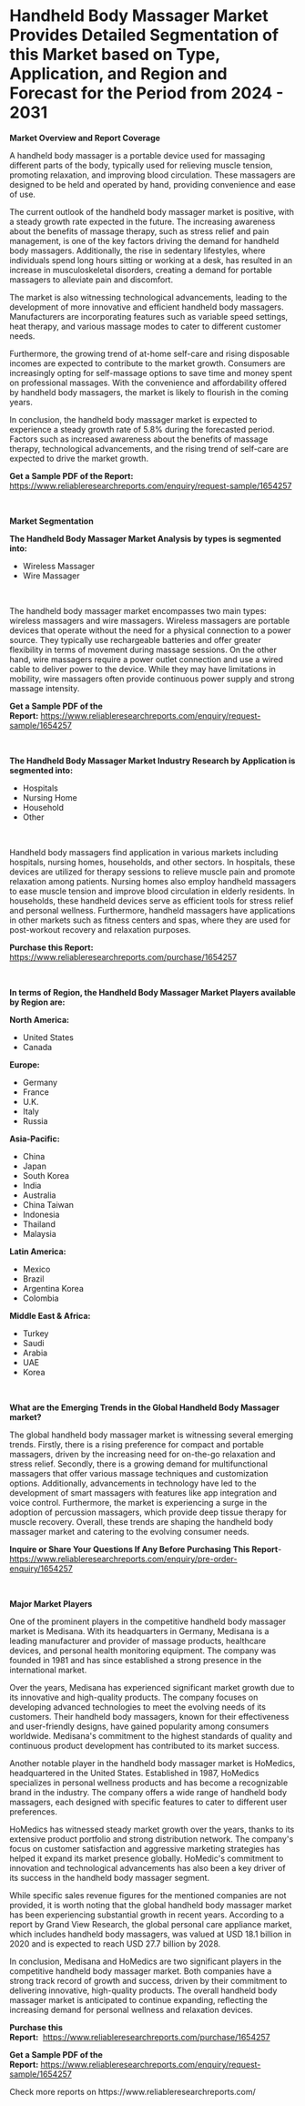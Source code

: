 <p><h1>Handheld Body Massager Market Provides Detailed Segmentation of this Market based on Type, Application, and Region and Forecast for the Period from 2024 - 2031</h1></p><p><strong>Market Overview and Report Coverage</strong></p>
<p><p>A handheld body massager is a portable device used for massaging different parts of the body, typically used for relieving muscle tension, promoting relaxation, and improving blood circulation. These massagers are designed to be held and operated by hand, providing convenience and ease of use.</p><p>The current outlook of the handheld body massager market is positive, with a steady growth rate expected in the future. The increasing awareness about the benefits of massage therapy, such as stress relief and pain management, is one of the key factors driving the demand for handheld body massagers. Additionally, the rise in sedentary lifestyles, where individuals spend long hours sitting or working at a desk, has resulted in an increase in musculoskeletal disorders, creating a demand for portable massagers to alleviate pain and discomfort.</p><p>The market is also witnessing technological advancements, leading to the development of more innovative and efficient handheld body massagers. Manufacturers are incorporating features such as variable speed settings, heat therapy, and various massage modes to cater to different customer needs.</p><p>Furthermore, the growing trend of at-home self-care and rising disposable incomes are expected to contribute to the market growth. Consumers are increasingly opting for self-massage options to save time and money spent on professional massages. With the convenience and affordability offered by handheld body massagers, the market is likely to flourish in the coming years.</p><p>In conclusion, the handheld body massager market is expected to experience a steady growth rate of 5.8% during the forecasted period. Factors such as increased awareness about the benefits of massage therapy, technological advancements, and the rising trend of self-care are expected to drive the market growth.</p></p>
<p><strong>Get a Sample PDF of the Report:</strong> <a href="https://www.reliableresearchreports.com/enquiry/request-sample/1654257">https://www.reliableresearchreports.com/enquiry/request-sample/1654257</a></p>
<p>&nbsp;</p>
<p><strong>Market Segmentation</strong></p>
<p><strong>The Handheld Body Massager Market Analysis by types is segmented into:</strong></p>
<p><ul><li>Wireless Massager</li><li>Wire Massager</li></ul></p>
<p>&nbsp;</p>
<p><p>The handheld body massager market encompasses two main types: wireless massagers and wire massagers. Wireless massagers are portable devices that operate without the need for a physical connection to a power source. They typically use rechargeable batteries and offer greater flexibility in terms of movement during massage sessions. On the other hand, wire massagers require a power outlet connection and use a wired cable to deliver power to the device. While they may have limitations in mobility, wire massagers often provide continuous power supply and strong massage intensity.</p></p>
<p><strong>Get a Sample PDF of the Report:</strong>&nbsp;<a href="https://www.reliableresearchreports.com/enquiry/request-sample/1654257">https://www.reliableresearchreports.com/enquiry/request-sample/1654257</a></p>
<p>&nbsp;</p>
<p><strong>The Handheld Body Massager Market Industry Research by Application is segmented into:</strong></p>
<p><ul><li>Hospitals</li><li>Nursing Home</li><li>Household</li><li>Other</li></ul></p>
<p>&nbsp;</p>
<p><p>Handheld body massagers find application in various markets including hospitals, nursing homes, households, and other sectors. In hospitals, these devices are utilized for therapy sessions to relieve muscle pain and promote relaxation among patients. Nursing homes also employ handheld massagers to ease muscle tension and improve blood circulation in elderly residents. In households, these handheld devices serve as efficient tools for stress relief and personal wellness. Furthermore, handheld massagers have applications in other markets such as fitness centers and spas, where they are used for post-workout recovery and relaxation purposes.</p></p>
<p><strong>Purchase this Report:</strong>&nbsp; <a href="https://www.reliableresearchreports.com/purchase/1654257">https://www.reliableresearchreports.com/purchase/1654257</a></p>
<p>&nbsp;</p>
<p><strong>In terms of Region, the Handheld Body Massager Market Players available by Region are:</strong></p>
<p>
    <p> <strong> North America: </strong>
        <ul>
            <li>United States</li>
            <li>Canada</li>
        </ul>
        </p> 
    <p> <strong> Europe: </strong>
        <ul>
            <li>Germany</li>
            <li>France</li>
            <li>U.K.</li>
            <li>Italy</li>
            <li>Russia</li>
        </ul>
        </p> 
    <p> <strong> Asia-Pacific: </strong>
        <ul>
            <li>China</li>
            <li>Japan</li>
            <li>South Korea</li>
            <li>India</li>
            <li>Australia</li>
            <li>China Taiwan</li>
            <li>Indonesia</li>
            <li>Thailand</li>
            <li>Malaysia</li>
        </ul>
        </p> 
    <p> <strong> Latin America: </strong>
        <ul>
            <li>Mexico</li>
            <li>Brazil</li>
            <li>Argentina Korea</li>
            <li>Colombia</li>
        </ul>
        </p> 
    <p> <strong> Middle East & Africa: </strong>
        <ul>
            <li>Turkey</li>
            <li>Saudi</li>
            <li>Arabia</li>
            <li>UAE</li>
            <li>Korea</li>
        </ul>
    </p>
    </p>
<p>&nbsp;</p>
<p><strong>What are the Emerging Trends in the Global Handheld Body Massager market?</strong></p>
<p><p>The global handheld body massager market is witnessing several emerging trends. Firstly, there is a rising preference for compact and portable massagers, driven by the increasing need for on-the-go relaxation and stress relief. Secondly, there is a growing demand for multifunctional massagers that offer various massage techniques and customization options. Additionally, advancements in technology have led to the development of smart massagers with features like app integration and voice control. Furthermore, the market is experiencing a surge in the adoption of percussion massagers, which provide deep tissue therapy for muscle recovery. Overall, these trends are shaping the handheld body massager market and catering to the evolving consumer needs.</p></p>
<p><strong>Inquire or Share Your Questions If Any Before Purchasing This Report</strong>- <a href="https://www.reliableresearchreports.com/enquiry/pre-order-enquiry/1654257">https://www.reliableresearchreports.com/enquiry/pre-order-enquiry/1654257</a></p>
<p>&nbsp;</p>
<p><strong>Major Market Players</strong></p>
<p><p>One of the prominent players in the competitive handheld body massager market is Medisana. With its headquarters in Germany, Medisana is a leading manufacturer and provider of massage products, healthcare devices, and personal health monitoring equipment. The company was founded in 1981 and has since established a strong presence in the international market. </p><p>Over the years, Medisana has experienced significant market growth due to its innovative and high-quality products. The company focuses on developing advanced technologies to meet the evolving needs of its customers. Their handheld body massagers, known for their effectiveness and user-friendly designs, have gained popularity among consumers worldwide. Medisana's commitment to the highest standards of quality and continuous product development has contributed to its market success.</p><p>Another notable player in the handheld body massager market is HoMedics, headquartered in the United States. Established in 1987, HoMedics specializes in personal wellness products and has become a recognizable brand in the industry. The company offers a wide range of handheld body massagers, each designed with specific features to cater to different user preferences.</p><p>HoMedics has witnessed steady market growth over the years, thanks to its extensive product portfolio and strong distribution network. The company's focus on customer satisfaction and aggressive marketing strategies has helped it expand its market presence globally. HoMedic's commitment to innovation and technological advancements has also been a key driver of its success in the handheld body massager segment.</p><p>While specific sales revenue figures for the mentioned companies are not provided, it is worth noting that the global handheld body massager market has been experiencing substantial growth in recent years. According to a report by Grand View Research, the global personal care appliance market, which includes handheld body massagers, was valued at USD 18.1 billion in 2020 and is expected to reach USD 27.7 billion by 2028.</p><p>In conclusion, Medisana and HoMedics are two significant players in the competitive handheld body massager market. Both companies have a strong track record of growth and success, driven by their commitment to delivering innovative, high-quality products. The overall handheld body massager market is anticipated to continue expanding, reflecting the increasing demand for personal wellness and relaxation devices.</p></p>
<p><strong>Purchase this Report:</strong>&nbsp;&nbsp;<a href="https://www.reliableresearchreports.com/purchase/1654257">https://www.reliableresearchreports.com/purchase/1654257</a></p>
<p></p>
<p><strong>Get a Sample PDF of the Report:</strong>&nbsp;<a href="https://www.reliableresearchreports.com/enquiry/request-sample/1654257">https://www.reliableresearchreports.com/enquiry/request-sample/1654257</a></p>
<p>Check more reports on https://www.reliableresearchreports.com/</p>